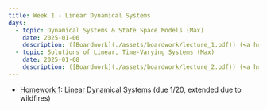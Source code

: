 ```yaml
---
title: Week 1 - Linear Dynamical Systems
days:
  - topic: Dynamical Systems & State Space Models (Max)
    date: 2025-01-06
    description: ([Boardwork](./assets/boardwork/lecture_1.pdf)) (<a href="https://www.youtube.com/watch?v=YXSs-vHmxQU&list=PLU2v_5UVjn7d6-pFEjqvXhI0fE83DfncU&index=1&t=958s">Video</a>) <br /> Reading - LN 1, LN 2.1, CD 2.1, CD 5
  - topic: Solutions of Linear, Time-Varying Systems (Max)
    date: 2025-01-08
    description: ([Boardwork](./assets/boardwork/lecture_2.pdf)) (<a href="https://www.youtube.com/watch?v=jSgKvZF5zMk&list=PLU2v_5UVjn7d6-pFEjqvXhI0fE83DfncU&index=3">Video</a>) <br /> Reading - LN 2.2, CD 2.1
---
```

- [Homework 1: Linear Dynamical Systems](./assets/hw/CDS_131_Homework_1.pdf) (due 1/20, extended due to wildfires)

<a id="Week2"></a>

